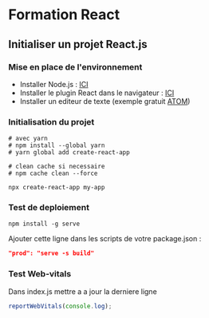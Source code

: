 # Formation React

## Initialiser un projet React.js

### Mise en place de l'environnement

- Installer Node.js : [ICI](https://nodejs.org/en/)
- Installer le plugin React dans le navigateur : [ICI](https://chrome.google.com/webstore/detail/react-developer-tools/fmkadmapgofadopljbjfkapdkoienihi?hl=en)
- Installer un editeur de texte (exemple gratuit [ATOM](https://flight-manual.atom.io/getting-started/sections/installing-atom/)) 

### Initialisation du projet
```shell
# avec yarn
# npm install --global yarn
# yarn global add create-react-app

# clean cache si necessaire
# npm cache clean --force

npx create-react-app my-app
```

### Test de deploiement
```shell
npm install -g serve
```

Ajouter cette ligne dans les scripts de votre package.json :
```json
"prod": "serve -s build"
```

### Test Web-vitals
Dans index.js mettre a a jour la derniere ligne
```js
reportWebVitals(console.log);
```
